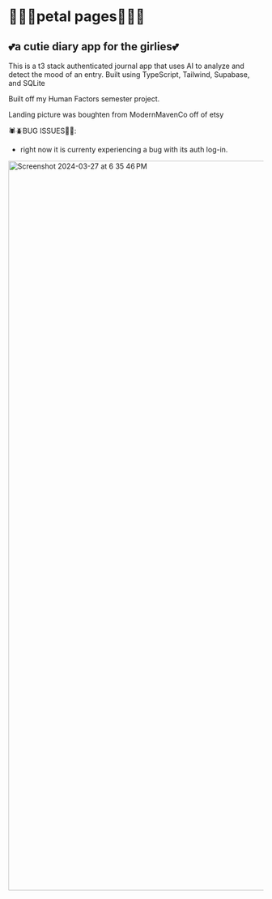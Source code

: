 # 🪻🌺🌸petal pages🌸🌺🪻


## 💕a cutie diary app for the girlies💕 

This is a t3 stack authenticated journal app that uses AI to analyze and detect the mood of an entry. Built using TypeScript, Tailwind, Supabase, and SQLite

Built off my Human Factors semester project.

Landing picture was boughten from ModernMavenCo off of etsy 


🕷️🪲BUG ISSUES🐞🐛: 
  - right now it is currenty experiencing a bug with its auth log-in.



<img width="1440" alt="Screenshot 2024-03-27 at 6 35 46 PM" src="https://github.com/saawaahh/PetalPages/assets/112594593/056901cb-e786-4f10-bb2d-17eda9d94f2f">


